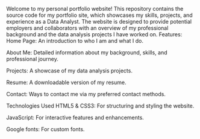 Welcome to my personal portfolio website! This repository contains the source code for my portfolio site, which showcases my skills, projects, and experience as a Data Analyst. The website is designed to provide potential employers and collaborators with an overview of my professional background and the data analysis projects I have worked on.
Features:
Home Page: An introduction to who I am and what I do.

About Me: Detailed information about my background, skills, and professional journey.

Projects: A showcase of my data analysis projects.

Resume: A downloadable version of my resume.

Contact: Ways to contact me via my preferred contact methods.

Technologies Used
HTML5 & CSS3: For structuring and styling the website.

JavaScript: For interactive features and enhancements.

Google fonts: For custom fonts.

